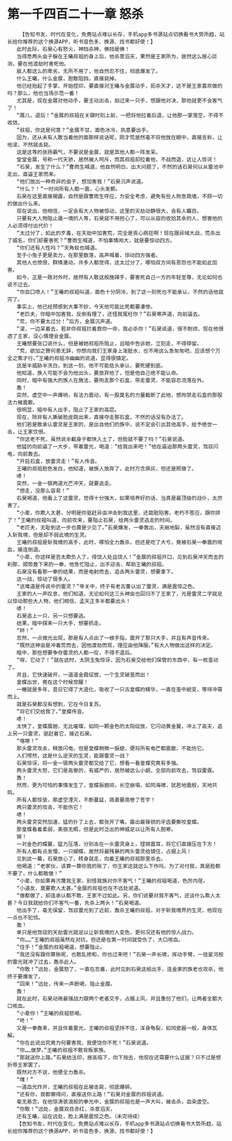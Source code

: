 # 第一千四百二十一章 怒杀
        【告知书友，时代在变化，免费站点难以长存，手机app多书源站点切换看书大势所趋，站长给你推荐的这个换源APP，听书音色多、换源、找书都好使！】
       此时此际，石昊心有怒火，神挡杀神，佛挡是佛！
       当得悉两头虫子躲在王曦叔祖的身上后，他杀意滔天，果然是王家所为，居然这么居心叵测，要在他渡劫时害死他。
       敌人都这么的卑劣，无所不用了，他自然忍不住，彻底爆发了。
       什么王曦，什么金展，胆敢阻挡，直接毙掉。
       他已经抬起了手掌，开始捏印，要直接对王曦与金展动手，扼杀天才，这不是王家喜欢做的吗？那么，他也当场示范一番！
       尤其是，现在金展对他动手，要主动出击，拍过来一只手，想跟他对决，那他就更不会客气了！
       “展儿，退后！”金展的叔祖在关键时刻上前，一把将他拉着后退，让他那一掌落空，不得不收敛。
       “叔祖，你这是何意？”金展不甘，面色冰冷，执意要出手。
       因为，还从未有人敢当着他的面那样说话呢，刚才荒居然毫不将他放在眼中，直接言称，让他滚，不然就击毙。
       这是这等的张扬霸气，不要说是金展，就是其他人都一阵发呆。
       堂堂金展，号称一代天骄，居然被人呵斥，而其叔祖却拉着他，不战而退，这让人惊诧！
       “石昊，发生了什么？”曹雨生喊道，他自然明白，出大问题了，不然的话石昊何以从雷池中走出，直逼王家而来。
       “他们放出一种奇异的虫子，想加害我！”石昊沉声说道。
       “什么？！”一时间所有人都一震，心头发颤。
       石昊在这里直接揭露，自然是跟曹雨生呼应，为安全考虑，避免有些人狗急跳墙，不顾一切的做出什么来。
       现在说出，他相信，一定会有大人物被惊动，这里的天劫动静很大，会有人瞩目。
       只要有大人物阻止遁一境的人等，石昊就不用担心了，可以从容的收拾其余的人，想害他的人必须得付出代价！
       “太过分了，如此的歹毒，在天劫中加害荒，完全是丧心病狂啊！现在跟异域大战，荒杀出了威名，你们却要害死？”曹雨生喊道，不怕事情闹大，就是要惊动四方。
       “你们还有人性吗？”天角蚁也喊道。
       至于小兔子更是卖力，在那里数落，高声喊着，惊动四方强者。
       其他人也愤恨，群情激动，许多人都觉得，这太过分了，哪怕双方间有恩怨也不能如此加害。
       如今，正是一致对外时，居然有人敢这般施辣手，要害死自己一方的年轻至尊，无论如何也说不过去。
       “你血口喷人！”王曦的叔祖叫道，面色十分阴冷，到了这一刻死也不能承认，不然的话他就完了。
       事实上，他已经预感到大事不妙，今天他可能比死都要凄惨。
       “老匹夫，你暗中加害我，反倒有理了，还怪我冤枉你？”石昊寒声道，向前逼去。
       “荒，你不要太过分！”后方，金展沉声道。
       “滚，一边呆着去，若非你叔祖拦着救你一命，我必杀你！”石昊说道，很不耐烦，现在他恨透了王家，没心情理会金展。
       王曦想要张口说什么，但是被她叔祖所阻止，且暗中告诉她，立刻走，不得停留。
       “荒，欲加之罪何患无辞，你想向我们王家身上泼脏水，也不用这么急匆匆吧，应该想个万全之策才行。”王曦的叔祖冷幽幽的说道，显得很镇定。
       这是半威胁半洗白，到这一刻，他不可能低头承认，要死硬到底。
       他知道，族人可能不会为他出头，要放弃他了，但是他自己绝不能认命。
       同时，暗中有强大的族人在施法，要拘走那个石盒，带走雷灵，不能容忍流落在外。
       轰！
       突然，虚空中一声爆响，有法力震动，有一股莫名的力量截断了此地，想拘禁走石盒的那股法力被震散。
       很明显，暗中有人出手，阻止了王家的高层。
       现在，除非有人撕破脸皮跳出来，直接夺走那石盒，不然的话没有办法了。
       他们若是敢承认雷灵是王家的，是出自他们的族中，说不定会引出其他高手，给予绝世一击，让王家饮恨。
       “你这老不死，虽然说半截身子都快入土了，但脸就不要了吗？”石昊说道。
       他猛的向前逼了一大步，带着雷光，喝道：“给我出来吧！”他在逼迫那两头雷灵，驾驭闪电，向前轰去。
       “开启石盒，放雷灵走！”有人传音。
       王曦的叔祖脸色发白，他知道，被族人放弃了，此时万念俱灰，但还是照做了。
       哧！
       突然，一金一银两道光芒冲天，就要逃走。
       “想走，没那么容易！”
       石昊喝道，他看上了这雷灵，觉得十分强大，如果培养好的话，当真是最顶级的战仆，太厉害了。
       “小辈，你欺人太甚，分明是你驱赶异虫冲击到我这里，还栽赃陷害。老朽不答应，跟你拼了！”王曦的叔祖叫道，向前攻来，要阻止石昊，给两头雷灵逃走的时间。
       “老匹夫，无耻到这一步也算是少见了。”石昊爆发，一拳轰出，天崩地裂，虽然没有直接迈入斩我境，但是却不弱此境的生灵。
       王曦的叔祖是斩我境的高手，此时，哪怕全力轰杀，但还是吃了大亏，竟被石昊一拳震的咳血，接连倒退。
       “小辈，你这样是否太欺负人了，得饶人处且饶人！”金展的叔祖开口，见到石昊冲天而去的刹那，顺势轰下来的一拳，他急忙阻止，出手迎击，帮助王曦的叔祖。
       石昊没有看那一拳的结果，而是电射而去，追击两头雷灵，想要拿下。
       这一战，惊动了很多人。
       “这难道是传说中的雷灵？”帝关中，终于有老古董认出了雷灵，满是震惊之色。
       王家的人一声叹息，他们知道，无论如何这三头神虫也回归不了王家了，光是雷灵二字就足以惊动那些大人物，他们相信，孟天正多半都要出头！
       哧！
       石昊追上一只，另一只想要逃。
       结果，暗中探来一只大手，想要抓走。
       “砰！”
       忽然，一点微光出现，那是有人点出了一根手指，震开了那只大手，并且有声音传来。
       “既然这神虫是冲着荒而去，因他渡劫而现，理应由他降服。”有大人物做出这样的决定。
       暗中，那些想要争夺雷灵的人都一叹，不得不退后。
       “呀，它动了！”就在这时，太阴玉兔惊讶，因为石昊交给他们保管的东西中，有一枚茧动了。
       并且，它快速破开，一道道金霞绽放，一个生灵破茧而出！
       皇蝶出世，竟在这个时候觉醒！
       一睡就是多年，昔日它得了大造化，吸收了一只古皇蝶的精华，一直在茧中蜕变，等待冲霄而上。
       就是石昊都没有想到，它在今日复苏。
       “将它们交给我了。”皇蝶传音。
       哧！
       太快了，皇蝶展翅，无比璀璨，如同一颗金色的太阳绽放，它闪动黄金翼，冲上了高天，追上另一只雷灵，驱赶着它，接近石昊。
       “喀嚓！”
       那头雷灵攻击，释放闪电，但是皇蝶稍微一振翅，便将所有电芒都震散，不能伤它。
       人们愕然，这是什么逆天的生灵，能跟雷灵一战？
       石昊惊讶，将一金一银两头雷灵都交给了它，想看一看皇蝶究竟有多强。
       两头雷灵大怒，它们是高傲的，有威严的，居然被这么小觑，全部向前攻去，驾驭雷霆。
       轰！
       然而，更为可怕的事情发生了，皇蝶振翅间，长空崩塌，如同海啸，犹若地震般，天地共鸣。
       所有人都惊骇，那虚空湮灭，不断蔓延，简直要席卷了苍宇！
       两只雷灵的攻击，不能伤它！
       哧！
       两头雷灵突然加速，猛的扑了上去，都张开了嘴，露出最锋锐的牙齿要撕咬皇蝶。
       那皇蝶看着柔弱，美丽无暇，但是此时泛出的神威足以让所有人胆寒。
       锵！
       一对金色的蝶翼，猛力压落，分别击在一头雷灵身上，铿锵震耳，将它们直接压在下方！
       所有人都有点发懵，一只蝴蝶，居然将最残暴的两头雷灵给镇住，占据上风！
       见到这一幕，石昊放心了，转身就走，向着王曦的叔祖那里杀去。
       他喝道：“老家伙，该算一算你我的账了，你王家这就这么下作吗，为了对付我，真是脸都不要了，什么都敢做！”
       “小辈，你如果再污蔑我王家，别怪我族对你不客气！”王曦的叔祖喝道，色厉内荏。
       “小道友，莫要欺人太甚。”金展的叔祖也在不远处说道。
       “做都做了，却连承认都不敢，王家不过如此。另，你们说要对我不客气，还谈什么欺人太甚？今日我就给你们不客气一番，先杀上两头！”石昊喝道。
       他出手了，毫无保留，驾驭雷光到了近前，轰杀王曦的叔祖，对于斩我境界的生灵，他现在一点也不犯怵。
       轰！
       单只是他驾驭的天劫雷光就足以让斩我境的人变色，更何况还有他的惊人战力。
       “你……”王曦的叔祖虽然在对抗，但还是在第一时间就受伤了，大口咳血。
       “住手！”金展的叔祖喝道，想要阻止。
       “我还没有跟你算账呢，也敢乱掺和，你也过来吧！”石昊一声长啸，挥动手臂，一挂星河般的雷光就冲了过去，轰杀此人。
       “你敢！”远处，金展怒了，一直在忍着，此时见到石昊这般出手，连金家的族老也攻杀，他终于要爆发了。
       “回来！”远处，传来一声断喝，阻止金展。
       轰！
       就在此时，石昊动用最强战力跟两个老者交手，占据上风，并且重创了他们，让两者全都大口咳血。
       “小辈你！”王曦的叔祖怒喝。
       “咚！”
       又是一拳轰来，并且伴着雷光，王曦的叔祖坚持不住，浑身龟裂，如同瓷器一般，身体瓦解。
       “你在此说出究竟为何要害我，我便饶你不死！”石昊说道。
       “你……做梦。”王曦的叔祖不敢背叛家族。
       “那就送你上路。”石昊结法印，居高临下，向下按去，他现在还需要什么证据？只不过是想折辱王家罢了。
       既然对方不说，他便全力轰杀。
       “噗！”
       一道血光炸开，王曦的叔祖在此被击毙，彻底爆碎。
       “还有你，我都懒得问，直接送你上路！”石昊对金展的叔祖说道。
       毫无悬念，在他惊涛骇浪般的拳光中，金展的叔祖也是一声大叫，被击杀，血染虚空。
       “你敢！”远处，金展双目赤红，杀意滔天。
       还有王曦，站在远处，脸上满是震惊之色。（未完待续）
       【告知书友，时代在变化，免费站点难以长存，手机app多书源站点切换看书大势所趋，站长给你推荐的这个换源APP，听书音色多、换源、找书都好使！】
